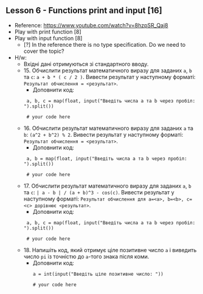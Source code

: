 ## Lesson 6 - Functions print and input [16]
- Reference: https://www.youtube.com/watch?v=8hzpSR_Qaj8 
- Play with print function [8]
- Play with input function [8]
  - [?] In the reference there is no type specification. Do we need to cover the topic?
- H/w:
    - Вхідні дані отримуються зі стандартного вводу.
    - 15\. Обчислити результат математичного виразу для заданих `a`, `b` та `c`: `a + b * ( c / 2 )`. Вивести результат у наступному форматі: `Результат обчислення = <результат>`.
      - Доповнити код:
       ```
        a, b, c = map(float, input("Введіть числа a та b через пробіл: ").split())
          
        # your code here
        ```
    - 16\. Обчислити результат математичного виразу для заданих `a` та `b`: `(a^2 + b^2) % 2`. Вивести результат у наступному форматі: `Результат обчислення = <результат>`.
      - Доповнити код:
       ```
        a, b = map(float, input("Введіть числа a та b через пробіл: ").split())
          
        # your code here
        ```
    - 17\. Обчислити результат математичного виразу для заданих `a`, `b` та `c`: `| a - b | / (a + b)^3 - cos(c)`. Вивести результат у наступному форматі: `Результат обчислення для a=<a>, b=<b>, c=<c> дорівнює <результат>`. 
      - Доповнити код:
       ```
        a, b, c = map(float, input("Введіть числа a та b через пробіл: ").split())
          
        # your code here
        ```
    - 18\. Напишіть код, який отримує ціле позитивне число `a` і виведить число `pi` із точністю до `a`-того знака після коми.
      - Доповнити код:
        ```
        a = int(input("Введіть ціле позитивне число: "))
      
        # your code here
        ```